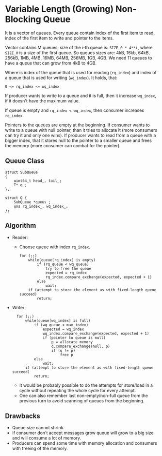 Variable Length (Growing) Non-Blocking Queue
======

It is a vector of queues. Every queue contain index of the first item to read, index of the first item to write and pointer to the items.

Vector contains M queues, size of the i-th queue is: `SIZE_0 * 4**i`, where `SIZE_0` is a size of the first queue. So queues sizes are: 4kB, 16kb, 64kB, 256kB, 1MB, 4MB, 16MB, 64MB, 256MB, 1GB, 4GB. We need 11 queues to have a queue that can grow from 4kB to 4GB.

Where is index of the queue that is used for reading (`rq_index`) and index of a queue that is used for writing (`wq_index`). It holds, that:

    0 <= rq_index <= wq_index
    
If producer wants to write to a queue and it is full, then it increase `wq_index`, if it doesn't have the maximum value.

If queue is empty and `rq_index < wq_index`, then consumer increases `rq_index`.
    
Pointers to the queues are empty at the beginning. If consumer wants to write to a queue with null pointer, than it tries to allocate it (more consumers can try it and only one wins). If producer wants to read from a queue with a bigger index, that it stores null to the pointer to a smaller queue and frees the memory (more consumer can combat for the pointer).

Queue Class
-----------

    struct SubQueue
    {
        uint64_t head_, tail_;
        T* q_;
    };

    struct Q {
        SubQueue *queus_;
        uns rq_index_, wq_index_;
    };


Algorithm
---------

* Reader:
  * Choose queue with index `rq_index`.

        for (;;)
            while(queue[rq_index] is empty)
                if (rq_queue < wq_queue)
                    try to free the queue
                    expected = rq_index
                    rq_index.compare_exchange(expected, expected + 1)
                else
                    wait;
            if (attempt to store the element as with fixed-length queue succeed)
                return;

* Writer:

        for (;;)
            while(queue[wq_index] is full)
                if (wq_queue < max_index)
                    expected = wq_index
                    wq_index.compare_exchange(expected, expected + 1)
                    if (pointer to queue is null)
                        p = allocate memory
                        q.compare_exchange(null, p)
                        if (q != p)
                            free p
                else
                    wait;
            if (attempt to store the element as with fixed-length queue succeed)
                return;
            
  * It would be probably possible to do the attempts for store/load in a cycle without repeating the whole cycle for every attempt.
  * One can also remember last non-empty/non-full queue from the previous turn to avoid scanning of queues from the beginning.


Drawbacks
---------

* Queue size cannot shrink.
* If consumer don't accept messages grow queue will grow to a big size and will consume a lot of memory.
* Producers can spend some time with memory allocation and consumers with freeing of the memory.
